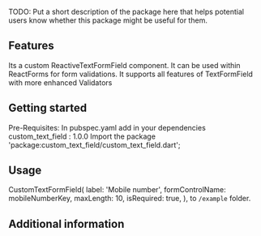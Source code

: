 <!-- 
This README describes the package. If you publish this package to pub.dev,
this README's contents appear on the landing page for your package.

For information about how to write a good package README, see the guide for
[writing package pages](https://dart.dev/guides/libraries/writing-package-pages). 

For general information about developing packages, see the Dart guide for
[creating packages](https://dart.dev/guides/libraries/create-library-packages)
and the Flutter guide for
[developing packages and plugins](https://flutter.dev/developing-packages). 
-->

TODO: Put a short description of the package here that helps potential users
know whether this package might be useful for them.

## Features

Its a custom ReactiveTextFormField component. It can be used within ReactForms for form validations. It supports all features of TextFormField with more enhanced Validators

## Getting started

Pre-Requisites:
In pubspec.yaml add in your dependencies
custom_text_field : 1.0.0
Import the package
'package:custom_text_field/custom_text_field.dart';

## Usage
CustomTextFormField(
label: 'Mobile number',
formControlName: mobileNumberKey,
maxLength: 10,
isRequired: true,
),
to `/example` folder. 


## Additional information
